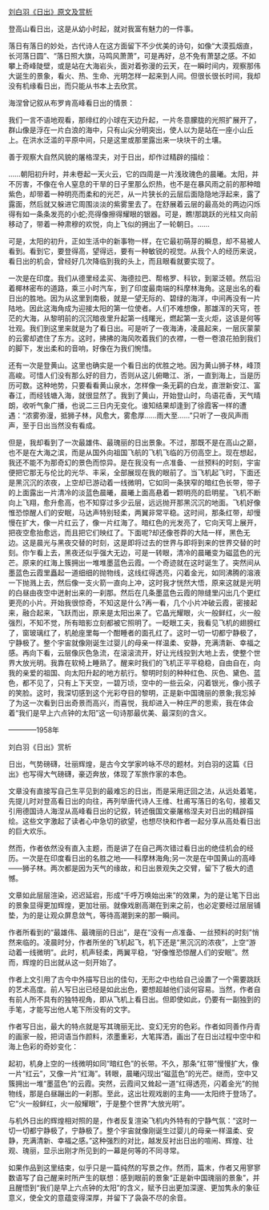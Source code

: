 [刘白羽《日出》原文及赏析](https://www.vrrw.net/wx/8784.html)

登高山看日出，这是从幼小时起，就对我富有魅力的一件事。

落日有落日的妙处，古代诗人在这方面留下不少优美的诗句，如像“大漠孤烟直，长河落日圆”、“落日照大旗，马鸣风萧萧”，可是再好，总不免有萧瑟之感。不如攀上奇峰陡壁，或是站在大海岩头，面对着弥漫的云天，在一瞬时间内，观察那伟大诞生的景象，看火、热、生命、光明怎样一起来到人间。但很长很长时间，我却没有机缘看日出，而只能从书本上去欣赏。

海涅曾记叙从布罗肯高峰看日出的情景：

我们一言不语地观看，那绯红的小球在天边升起，一片冬意朦胧的光照扩展开了，群山像是浮在一片白浪的海中，只有山尖分明突出，使人以为是站在一座小山丘上。在洪水泛滥的平原中间，只是这里或那里露出来一块块干的土壤。



善于观察大自然风貌的屠格涅夫，对于日出，却作过精辟的描绘：

……朝阳初升时，并未卷起一天火云，它的四周是一片浅玫瑰色的晨曦。太阳，并不厉害，不像在令人窒息的干旱的日子里那么炽热，也不是在暴风雨之前的那种暗紫色，却带着一种明亮而柔和的光芒，从一片狭长的云层后面隐隐地浮起来，露了露面，然后就又躲进它周围淡淡的紫雾里去了。在舒展着云层的最高处的两边闪烁得有如一条条发亮的小蛇;亮得像擦得耀眼的银器。可是，瞧!那跳跃的光柱又向前移动了，带着一种肃穆的欢悦，向上飞似的拥出了一轮朝日。……

可是，太阳的初升，正如生活中的新事物一样，在它最初萌芽的瞬息，却不易被人看到。看到它，要登得高，望得远，要有一种敏锐的视觉。从我个人的经历来说，看日出的机会，曾经好几次降临到我的头上，而且眼看就要实现了。

一次是在印度。我们从德里经孟买、海德拉巴、帮格罗、科钦，到翠泛顿。然后沿着椰林密布的道路，乘三小时汽车，到了印度最南端的科摩林海角。这是出名的看日出的胜地。因为从这里到南极，就是一望无际的、碧绿的海洋，中间再没有一片陆地。因此这海角成为迎接太阳的第一位使者。人们不难想像，那雄浑的天穹，苍茫的大海，从黎明前的沉沉暗夜里升起第一线曙光，燃起第一支火炬，这该是何等壮观。我们到这里来就是为了看日出。可是听了一夜海涛，凌晨起来，一层灰蒙蒙的云雾却遮住了东方。这时，拂拂的海风吹着我们的衣襟，一卷一卷浪花拍到我们的脚下，发出柔和的音响，好像在为我们惋惜。

还有一次是登黄山。这里也确实是一个看日出的优胜之地。因为黄山狮子林，峰顶高峻。可惜人们没有那么好的目力，否则从这儿俯瞰江、浙，一直到海上，当是历历可数。这种地势，只要看看黄山泉水，怎样像一条无羁的白龙，直泄新安江、富春江，而经钱塘入海，就很显然了。我到了黄山，开始登山时，鸟语花香，天气晴朗，收听气象广播，也说二三日内无变化。谁知结果却逢到了徐霞客一样的遭遇：“浓雾弥漫，抵狮子林，风愈大，雾愈厚……雨大至……”只听了一夜风声雨声，至于日出当然没有看成。

但是，我却看到了一次最雄伟、最瑰丽的日出景象。不过，那既不是在高山之巅，也不是在大海之滨，而是从国外向祖国飞航的飞机飞临的万仞高空上。现在想起，我还不能不为那奇幻的景色而惊异。是在我没有一点准备、一丝预料的时刻，宇宙便把它那无与伦比的光华、丰采，全部展现在我的眼前了。当飞机起飞时，下面还是黑沉沉的浓夜，上空却已游动着一线微明，它如同一条狭窄的暗红色长带，带子的上面露出一片清冷的淡蓝色晨曦，晨曦上面高悬着一颗明亮的启明星。飞机不断向上飞翔，愈升愈高，也不知穿过多少云层，远远抛开那黑沉沉的地面。飞机好像惟恐惊醒人们的安眠，马达声特别轻柔，两翼非常平稳。这时间，那条红带，却慢慢在扩大，像一片红云了，像一片红海了。暗红色的光发亮了，它向天穹上展开，把夜空愈抬愈远，而且把它们映红了。下面呢?却还像苍莽的大陆一样，黑色无边。这是晨光与黑夜交替的时刻，这是即将过去的世界与即将到来的世界交替的时刻。你乍看上去，黑夜还似乎强大无边，可是一转眼，清冷的晨曦变为磁蓝色的光芒。原来的红海上簇拥出一堆堆墨蓝色云霞。一个奇迹就在这时诞生了。突然间从墨蓝色云霞里矗起一道细细的抛物线，这线红得透亮，闪着金光，如同沸腾的溶液一下抛溅上去，然后像一支火箭一直向上冲，这时我才恍然大悟，原来这就是光明的白昼由夜空中迸射出来的一刹那。然后在几条墨蓝色云霞的隙缝里闪出几个更红更亮的小片。开始我很惊奇，不知这是什么?再一看，几个小片冲破云霞，密接起来，融合起来，飞跃而出，原来是太阳出来了。它晶光耀眼，火一般鲜红，火一般强烈，不知不觉，所有暗影立刻都被它照明了。一眨眼工夫，我看见飞机的翅膀红了，窗玻璃红了，机舱座里每一个酣睡者的面孔红了。这时一切一切都宁静极了，宁静极了。整个宇宙就像刚诞生过婴儿的母亲一样温柔、安静，充满清新、幸福之感。再向下看，云层像灰色急流，在滚滚流开，好让光线投到大地上去，使整个世界大放光明。我靠在软椅上睡熟了。醒来时我们的飞机正平平稳稳，自由自在，向我的亲爱的祖国、向太阳升起的地方航行。黎明时刻的种种红色、灰色、黛色、蓝色，都不见了，只有上下天空，一碧万顷，空中的一些云朵，闪着银光，像小孩子的笑脸。这时，我深切感到这个光彩夺目的黎明，正是新中国瑰丽的景象;我忘掉了为这一次看到日出奇景而高兴，而喜悦，我却进入一种庄严的思索，我在体会着“我们是早上六点钟的太阳”这一句诗那最优美、最深刻的含义。

————1958年

刘白羽《日出》赏析

日出，气势磅礴，壮丽辉煌，是古今文学家吟咏不尽的题材。刘白羽的这篇《日出》也写得大气磅礴，豪迈奔放，体现了军旅作家的本色。

文章没有直接写自己生平见到的最难忘的日出，而是采用迂回之法，从远处着笔，先提儿时对登高看日出的向往，再列举唐代诗人王维、杜甫写落日的名句，接着又引用德国诗人海涅从高峰看日出的记叙，转述俄国文豪屠格涅夫对日出的精辟描绘。这些文字激起了读者心中急切的欲望，也想尽快和作者一起分享从高处看日出的巨大欢乐。

然而，作者依然没有直入主题，而是讲了在自己两次错过看日出的绝佳机会的经历。一次是在印度看日出的名胜之地——科摩林海角;另一次是在中国黄山的高峰——狮子林。两次都是因为天气的缘故，和日出景观失之交臂，留下了极大的遗憾。

文章如此层层渲染，迟迟延宕，形成“千呼万唤始出来”的效果，为的是让笔下日出的景象显得更加辉煌，更加壮丽。就像戏剧高潮在到来之前，也必定要经过层层铺垫，为的是让观众屏息敛气，等待高潮到来的那一瞬间。

作者所看到的“最雄伟、最瑰丽的日出”，是在“没有一点准备、一丝预料的时刻”悄然来临的。凌晨时分，作者所坐的飞机起飞，机下还是“黑沉沉的浓夜”，上空“游动着一线微明”。此时，机声轻柔，两翼平稳，“好像惟恐惊醒人们的安眠”。然而，辉煌的日出就从这一刻开始了。

作者上文引用了古今中外描写日出的佳句，无形之中也给自己设置了一个需要跳跃的艺术高度。前人写日出已经是如此出色，要想超越他们谈何容易。当然，作者自有前人所不具有的独特视角，即从飞机上看日出。但即使如此，仍要有一副独到的手笔，才能写出他人笔下所没有的文字。

作者写日出，最大的特点就是写其瑰丽无比、变幻无穷的色彩。作者如同善作丹青的画家一般，把词语当作颜料，浓墨重彩，大笔挥洒，画出了在日出过程中空中和海上色彩的奇妙变化：

起初，机身上空的一线微明如同“暗红色”的长带。不久，那条“红带”慢慢扩大，像一片“红云”，又像一片“红海”。转眼，晨曦闪现出“磁蓝色”的光芒。继而，空中又簇拥出一堆“墨蓝色”的云霞。突然，云霞间又耸起一道“红得透亮，闪着金光”的抛物线，那是白昼蹦出的一刹那。至此，这出壮观戏剧的主角——太阳终于登场了。它“火一般鲜红，火一般耀眼”，于是整个世界“大放光明”。

与机外日出的辉煌相对照的是，作者反复渲染飞机内外特有的宁静气氛：“这时一切一切都宁静极了，宁静极了。整个宇宙就像刚诞生过婴儿的母亲一样温柔、安静，充满清新、幸福之感。”这种强烈的对比，越发反衬出日出的喧闹、辉煌、壮观、瑰丽，显示出刚才所见到的一幕是何等的不同寻常。

如果作品到这里结束，似乎只是一篇纯然的写景之作。然而，篇末，作者又用寥寥数语写了自己醒来时所产生的联想：感到眼前的景象“正是新中国瑰丽的景象”，并且醒悟到“我们是早上六点钟的太阳”的含义，赋予日出更加深邃、更加隽永的象征意义，使全文的意蕴变得深厚，并留下了袅袅不尽的余音。

